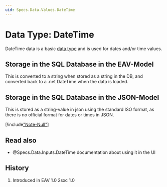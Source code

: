 ```yaml
---
uid: Specs.Data.Values.DateTime
---
```

# Data Type: DateTime

DateTime data is a basic [data type](xref:Specs.Data.Values.Overview) and is used for dates and/or time values.  

## Storage in the SQL Database in the EAV-Model
This is converted to a string when stored as a string in the DB, and converted back to a .net DateTime when the data is loaded. 

## Storage in the SQL Database in the JSON-Model
This is stored as a string-value in json using the standard ISO format, as there is no official format for dates or times in JSON.

[!include["Note-Null"](./notes-null.md)]

## Read also

* @Specs.Data.Inputs.DateTime documentation about using it in the UI

## History
1. Introduced in EAV 1.0 2sxc 1.0